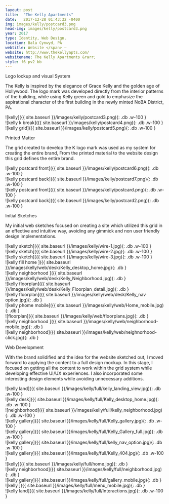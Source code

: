 ```yaml
---
layout: post
title:  "The Kelly Apartments"
date:   2017-12-28 01:43:32 -0400
img: images/kelly/postcard3.png
head-img: images/kelly/postcard3.png
year: 2017
type: Identity, Web Design.  
location: Bala Cynwyd, PA
webtitle: Website </span> —
website: http://www.thekellyapts.com/
websitename: The Kelly Apartments &rarr;
style: f6 pv2 bb
---
```


 <p class="alcove f4 f3-ns"> Logo lockup and visual System </p>


The Kelly is inspired by the elegance of Grace Kelly and the golden age of Hollywood. The logo mark was developed directly from the interior patterns of the building, while using Kelly green and gold to emphasize the aspirational character of the first building in the newly minted NoBA District, PA.

<div class="fl w-100  w-50-l ph2 " markdown="1">
![kelly]({{ site.baseurl }}/images/kelly/postcard3.png){: .db .w-100 }
</div>

<div class="fl w-100  w-50-l ph2 " markdown="1">
![kelly k break]({{ site.baseurl }}/images/kelly/postcard4.png){: .db .w-100 }
</div>



<div class="fl w-100  ph2 " markdown="1">
![kelly grid]({{ site.baseurl }}/images/kelly/postcard5.png){: .db .w-100 }
</div>

<!-- line -->
<p class=" mt0 w-100 dib bb mb5 pb3"/>
<!-- h2 -->
 <p class="alcove f4 f3-ns"> Printed Matter </p>

The grid created to develop the K logo mark was used as my system for creating the entire brand, From the printed material to the website design this grid defines the entire brand.


<div class="fl w-100 ph2 " markdown="1">
![kelly postcard front]({{ site.baseurl }}/images/kelly/postcard6.png){: .db .w-100 }
</div>
<div class="fl w-100 ph2 " markdown="1">
![kelly postcard back]({{ site.baseurl }}/images/kelly/postcard7.png){: .db .w-100 }
</div>

<div class="fl w-100 w-50-l ph2 " markdown="1">
![kelly postcard front]({{ site.baseurl }}/images/kelly/postcard.png){: .db .w-100 }
</div>
<div class="fl w-100  w-50-l ph2 " markdown="1">
![kelly postcard back]({{ site.baseurl }}/images/kelly/postcard2.png){: .db .w-100 }
</div>


<!-- line -->
<p class=" mt0 w-100 dib bb mb5 pb3"/>
<!-- h2 -->
 <p class="alcove f4 f3-ns"> Initial Sketches </p>

 My initial web sketches focused on creating a site which utilized this grid in an effective and intuitive way, avoiding any gimmick and non user friendly design implementations.



<div class="w-100  center flex-l flex-wrap-l" markdown="1">


 <div class="fl w-100  ph2 " markdown="1">
 ![kelly sketch]({{ site.baseurl }}/images/kelly/wire-1.jpg){: .db .w-100 }
 </div>
 <div class="fl w-100  w-50-l ph2 " markdown="1">
 ![kelly sketch]({{ site.baseurl }}/images/kelly/wire-2.jpg){: .db .w-100 }
 </div>
 <div class="fl w-100 w-50-l ph2 " markdown="1">
 ![kelly sketch]({{ site.baseurl }}/images/kelly/wire-3.jpg){: .db .w-100 }
 </div>
 </div>

<div class="w-100  center flex-l flex-wrap-l" markdown="1">



<!-- <div class="fl w-50-l ph2" markdown="1">
![kelly land]({{ site.baseurl }}/images/kelly/web/desk/Kelly_landing view.jpg){: .db }
</div> -->


<div class="fl w-50-l ph2 " markdown="1">
![kelly fill home ]({{ site.baseurl }}/images/kelly/web/desk/Kelly_desktop_home.jpg){: .db  }
</div>



<!-- <div class="fl w-50-l ph2" markdown="1">
![kelly floorplan]({{ site.baseurl }}/images/kelly/web/desk/Kelly_floorplan_home.png){: .db }
</div> -->

<div class="fl w-50-l ph2" markdown="1">
![kelly neighborhood ]({{ site.baseurl }}/images/kelly/web/desk/Kelly_Neighborhood.jpg){: .db }
</div>

<div class="fl w-50-l ph2 " markdown="1">
![kelly floorplan]({{ site.baseurl }}/images/kelly/web/desk/Kelly_Floorplan_detail.jpg){: .db  }
</div>


<div class="fl w-50-l ph2 " markdown="1">
![kelly floorplan]({{ site.baseurl }}/images/kelly/web/desk/Kelly_nav option.jpg){: .db  }
</div>


<div class="w-100 center flex-l flex-wrap-l" markdown="1">

<!--
<div class="fl w-25-l ph2 " markdown="1">
![kelly mobile land ]({{ site.baseurl }}/images/kelly/web/landing_page_mobile.jpg){: .db  }
</div> -->

<div class="fl w-25-l w-50 ph2" markdown="1">
![kelly phome mobile]({{ site.baseurl }}/images/kelly/web/Home_mobile.jpg){: .db }
</div>

<!-- <div class="fl w-25-l ph2 " markdown="1">
![floor plan ]({{ site.baseurl }}/images/kelly/web/Floorplan-landing.jpg){: .db  }
</div> -->

<div class="fl w-25-l w-50 ph2 " markdown="1">
![floorplan]({{ site.baseurl }}/images/kelly/web/floorplans.jpg){: .db  }
</div>

<!-- <div class="fl w-25-l ph2 " markdown="1">
![meniu]({{ site.baseurl }}/images/kelly/web/menu-mobile.jpg){: .db  }
</div> -->

<div class="fl w-25-l w-50 ph2" markdown="1">
![kelly neighborhood ]({{ site.baseurl }}/images/kelly/web/neighborhood-mobile.jpg){: .db  }
</div>

<div class="fl w-25-l w-50 ph2" markdown="1">
![kelly neighborhood]({{ site.baseurl }}/images/kelly/web/neighnorhood-click.jpg){: .db }
</div>

<!-- <div class="fl w-25-l ph2 " markdown="1">
![image ]({{ site.baseurl }}/images/kelly/web/image-expanded-m.jpg){: .db  }
</div> -->


<!-- line -->
<p class=" mt0 w-100 dib bb mb5 pb3"/>
<!-- h2 -->
 <p class="alcove f4 f3-ns"> Web Development </p>

With the brand solidified and the idea for the website sketched out, I moved forward to applying the content to a full design mockup. In this stage, I focused on getting all the content to work within the grid system while developing effective UI/UX experiences. I also incorporated some interesting design elements while avoiding unnecessary additions.


<div class="w-100  center flex-l flex-wrap-l" markdown="1">


 <div class="fl w-100  ph2 " markdown="1">
 ![kelly land]({{ site.baseurl }}/images/kelly/full/kelly_landing_view.jpg){: .db .w-100 }
 </div>

 <div class="fl w-100 w-50-l ph2 " markdown="1">
 ![kelly desk]({{ site.baseurl }}/images/kelly/full/Kelly_desktop_home.jpg){: .db .w-100 }
 </div>

 <div class="fl w-100 w-50-l ph2 " markdown="1">
 ![neighborhood]({{ site.baseurl }}/images/kelly/full/kelly_neighborhood.jpg){: .db .w-100 }
 </div>


 <div class="fl w-100  w-50-l ph2 " markdown="1">
 ![kelly gallery]({{ site.baseurl }}/images/kelly/full/Kelly_gallery.jpg){: .db .w-100 }
 </div>

 <div class="fl w-100  w-50-l ph2 " markdown="1">
 ![kelly gallery]({{ site.baseurl }}/images/kelly/full/Kelly_Gallery_full.jpg){: .db .w-100 }
 </div>

 <div class="fl w-100  w-50-l ph2 " markdown="1">
 ![kelly gallery]({{ site.baseurl }}/images/kelly/full/kelly_nav_option.jpg){: .db .w-100 }
 </div>

 <div class="fl w-100  w-50-l ph2 " markdown="1">
 ![kelly gallery]({{ site.baseurl }}/images/kelly/full/Kelly_404.jpg){: .db .w-100 }
 </div>

<!-- mobile -->

 <div class="fl w-25-l w-50 ph2" markdown="1">
 ![kelly]({{ site.baseurl }}/images/kelly/full/home.jpg){: .db  }
 </div>

 <div class="fl w-25-l w-50 ph2" markdown="1">
 ![kelly neighborhood]({{ site.baseurl }}/images/kelly/full/neighborhood.jpg){: .db }
 </div>

 <div class="fl w-25-l w-50 ph2" markdown="1">
 ![kelly gallery]({{ site.baseurl }}/images/kelly/full/gallery_mobile.jpg){: .db  }
 </div>

 <div class="fl w-25-l w-50 ph2" markdown="1">
 ![kelly ]({{ site.baseurl }}/images/kelly/full/menu_mobile.jpg){: .db }
 </div>

 <div class="fl w-100  ph2 " markdown="1">
 ![kelly land]({{ site.baseurl }}/images/kelly/full/Interactions.jpg){: .db .w-100 }
 </div>

 </div>
